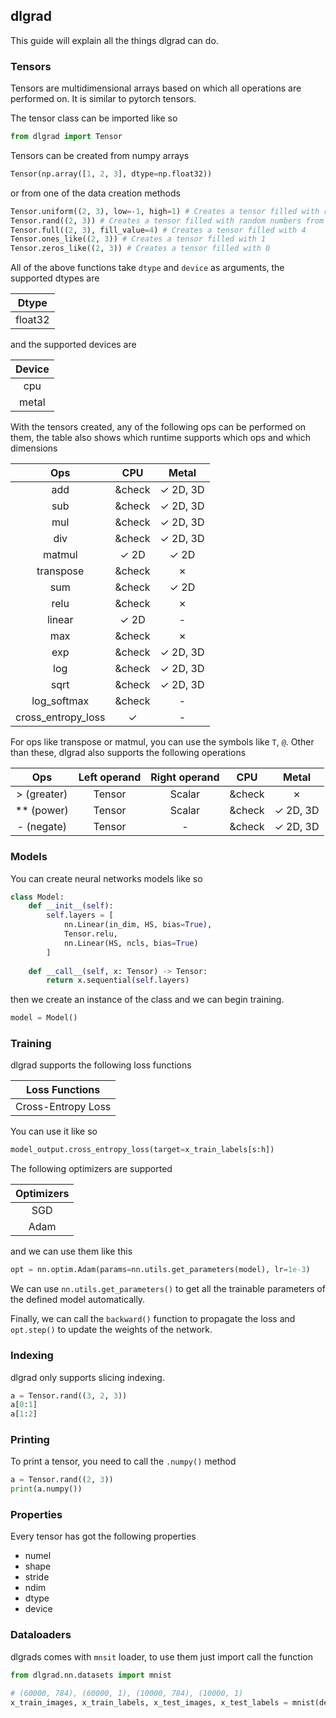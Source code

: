 ## dlgrad

This guide will explain all the things dlgrad can do.

### Tensors

Tensors are multidimensional arrays based on which all operations are performed on. It is similar to pytorch tensors.

The tensor class can be imported like so

```python
from dlgrad import Tensor
```

Tensors can be created from numpy arrays

```python
Tensor(np.array([1, 2, 3], dtype=np.float32))
```

or from one of the data creation methods

```python
Tensor.uniform((2, 3), low=-1, high=1) # Creates a tensor filled with random numbers from a uniform distribution on the interval [low, high)
Tensor.rand((2, 3)) # Creates a tensor filled with random numbers from a uniform distribution on the interval [0, 1)
Tensor.full((2, 3), fill_value=4) # Creates a tensor filled with 4
Tensor.ones_like((2, 3)) # Creates a tensor filled with 1
Tensor.zeros_like((2, 3)) # Creates a tensor filled with 0
```

All of the above functions take ```dtype``` and ```device``` as arguments, the supported dtypes are

| Dtype |
| :---: |
| float32 |

and the supported devices are

| Device |
| :---: |
| cpu |
| metal |

With the tensors created, any of the following ops can be performed on them, the table also shows which runtime supports which ops and which dimensions

| Ops | CPU | Metal |
| :---: | :---: | :---: |
| add | &check | &check; 2D, 3D |
| sub | &check | &check; 2D, 3D | 
| mul | &check | &check; 2D, 3D |
| div | &check | &check; 2D, 3D | 
| matmul | &check; 2D | &check; 2D | 
| transpose | &check | &cross; |
| sum | &check | &check; 2D |
| relu | &check | &cross; |
| linear | &check; 2D | - |
| max | &check | &cross; |
| exp | &check | &check; 2D, 3D |
| log | &check | &check; 2D, 3D |
| sqrt | &check | &check; 2D, 3D |
| log_softmax | &check |  - |
| cross_entropy_loss | &check; | - | 


For ops like transpose or matmul, you can use the symbols like ```T```, ```@```. Other than these, dlgrad also supports the following operations


| Ops | Left operand | Right operand | CPU | Metal
| :---: | :---: | :---: |:---: | :---: |
| > (greater) | Tensor | Scalar | &check| &cross;
| ** (power) | Tensor | Scalar | &check | &check; 2D, 3D |
| - (negate) | Tensor | - | &check | &check; 2D, 3D |

### Models

You can create neural networks models like so

```python
class Model:
    def __init__(self):
        self.layers = [
            nn.Linear(in_dim, HS, bias=True),
            Tensor.relu,
            nn.Linear(HS, ncls, bias=True)
        ]
    
    def __call__(self, x: Tensor) -> Tensor: 
        return x.sequential(self.layers)
```

then we create an instance of the class and we can begin training.

```python
model = Model()
```

### Training

dlgrad supports the following loss functions

| Loss Functions |
| :---: |
| Cross-Entropy Loss |

You can use it like so

```python
model_output.cross_entropy_loss(target=x_train_labels[s:h])
```

The following optimizers are supported

| Optimizers |
| :---: |
| SGD |
| Adam |

and we can use them like this

```python
opt = nn.optim.Adam(params=nn.utils.get_parameters(model), lr=1e-3)
```

We can use ```nn.utils.get_parameters()``` to get all the trainable parameters of the defined model automatically.

Finally, we can call the ```backward()``` function to propagate the loss and ```opt.step()``` to update the weights of the network.

### Indexing

dlgrad only supports slicing indexing.

```python
a = Tensor.rand((3, 2, 3))
a[0:1]
a[1:2]
```

### Printing

To print a tensor, you need to call the ```.numpy()``` method

```python
a = Tensor.rand((2, 3))
print(a.numpy())
```

### Properties

Every tensor has got the following properties

- numel
- shape
- stride
- ndim
- dtype
- device


### Dataloaders

dlgrads comes with ```mnsit``` loader, to use them just import call the function

```python
from dlgrad.nn.datasets import mnist

# (60000, 784), (60000, 1), (10000, 784), (10000, 1)
x_train_images, x_train_labels, x_test_images, x_test_labels = mnist(device="metal")

```